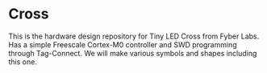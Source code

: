 Cross
========

This is the hardware design repository for Tiny LED Cross from Fyber Labs.  Has a simple Freescale
Cortex-M0 controller and SWD programming through Tag-Connect.  We will make various symbols and
shapes including this one.
